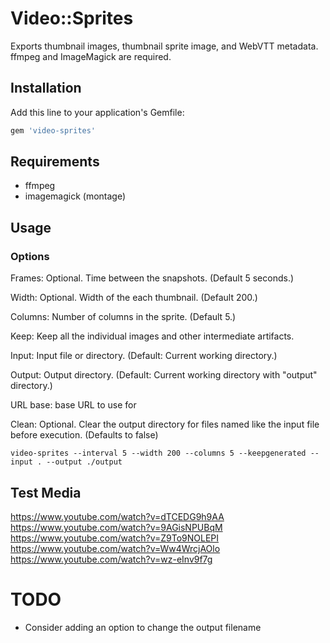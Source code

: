 # Video::Sprites

Exports thumbnail images, thumbnail sprite image, and WebVTT metadata. ffmpeg and ImageMagick are required.

## Installation

Add this line to your application's Gemfile:

```ruby
gem 'video-sprites'
```

## Requirements

- ffmpeg
- imagemagick (montage)

## Usage

### Options

Frames: Optional. Time between the snapshots. (Default 5 seconds.)

Width:  Optional. Width of the each thumbnail. (Default 200.)

Columns: Number of columns in the sprite. (Default 5.)

Keep: Keep all the individual images and other intermediate artifacts.

Input: Input file or directory. (Default: Current working directory.)

Output: Output directory. (Default: Current working directory with "output" directory.)

URL base: base URL to use for

Clean: Optional. Clear the output directory for files named like the input file before execution. (Defaults to false)

```shell
video-sprites --interval 5 --width 200 --columns 5 --keepgenerated --input . --output ./output
```

## Test Media

https://www.youtube.com/watch?v=dTCEDG9h9AA
https://www.youtube.com/watch?v=9AGisNPUBqM
https://www.youtube.com/watch?v=Z9To9NOLEPI
https://www.youtube.com/watch?v=Ww4WrcjAOlo
https://www.youtube.com/watch?v=wz-eInv9f7g

# TODO

- Consider adding an option to change the output filename